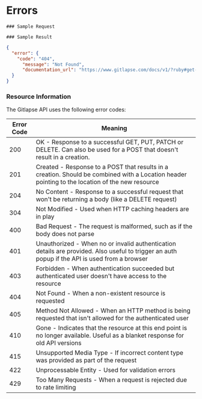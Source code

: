 # Errors

```
### Sample Request 
```

```
### Sample Result
```
```json
{
  "error": {
    "code": "404",
      "message": "Not Found",
      "documentation_url": "https://www.gitlapse.com/docs/v1/?ruby#get-v1-lapses"
  }
}
```

### Resource Information 
The Gitlapse API uses the following error codes:

Error Code                    | Meaning
----------------------------- | ----------------------------------
200 		| OK - Response to a successful GET, PUT, PATCH or DELETE. Can also be used for a POST that doesn't result in a creation.
201 		| Created - Response to a POST that results in a creation. Should be combined with a Location header pointing to the location of the new resource
204 		| No Content - Response to a successful request that won't be returning a body (like a DELETE request)
304 		| Not Modified - Used when HTTP caching headers are in play
400 		| Bad Request - The request is malformed, such as if the body does not parse
401 		| Unauthorized - When no or invalid authentication details are provided. Also useful to trigger an auth popup if the API is used from a browser
403 		| Forbidden - When authentication succeeded but authenticated user doesn't have access to the resource
404 		| Not Found - When a non-existent resource is requested
405 		| Method Not Allowed - When an HTTP method is being requested that isn't allowed for the authenticated user
410 		| Gone - Indicates that the resource at this end point is no longer available. Useful as a blanket response for old API versions
415 		| Unsupported Media Type - If incorrect content type was provided as part of the request
422 		| Unprocessable Entity - Used for validation errors
429 		| Too Many Requests - When a request is rejected due to rate limiting
	
<!---
### Resource Information 
The Gitlapse API uses the following error codes:
Error Code | Meaning
---------- | -------
400 | Bad Request -- Your request sucks
401 | Unauthorized -- Your API key is wrong
403 | Forbidden -- The resource requested is hidden for administrators only
404 | Not Found -- The specified resource could not be found
405 | Method Not Allowed -- You tried to access a resource with an invalid method
406 | Not Acceptable -- You requested a format that isn't json
410 | Gone -- The resource requested has been removed from our servers
418 | I'm a teapot
429 | Too Many Requests -- You're requesting too many resources! Slow down!
500 | Internal Server Error -- We had a problem with our server. Try again later.
503 | Service Unavailable -- We're temporarially offline for maintanance. Please try again later.
-->

